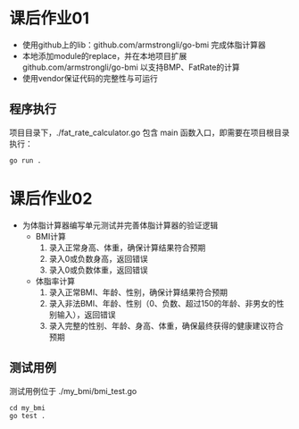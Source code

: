 # 课后作业01

- 使用github上的lib：github.com/armstrongli/go-bmi 完成体脂计算器
- 本地添加module的replace，并在本地项目扩展 github.com/armstrongli/go-bmi 以支持BMP、FatRate的计算
- 使用vendor保证代码的完整性与可运行

## 程序执行

项目目录下，./fat_rate_calculator.go 包含 main 函数入口，即需要在项目根目录执行：

```shell
go run .
```

# 课后作业02

- 为体脂计算器编写单元测试并完善体脂计算器的验证逻辑
    - BMI计算
        1. 录入正常身高、体重，确保计算结果符合预期
        2. 录入0或负数身高，返回错误
        3. 录入0或负数体重，返回错误
    - 体脂率计算
        1. 录入正常BMI、年龄、性别，确保计算结果符合预期
        2. 录入非法BMI、年龄、性别（0、负数、超过150的年龄、非男女的性别输入），返回错误
        3. 录入完整的性别、年龄、身高、体重，确保最终获得的健康建议符合预期

## 测试用例

测试用例位于 ./my_bmi/bmi_test.go

```shell
cd my_bmi
go test .
```
